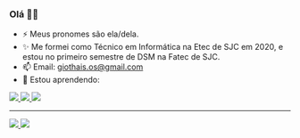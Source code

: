 <!--
**gioliveirass/gioliveirass** is a ✨ _special_ ✨ repository because its `README.md` (this file) appears on your GitHub profile.

Here are some ideas to get you started:

- 🔭 I’m currently working on ...
- 🌱 I’m currently learning ...
- 👯 I’m looking to collaborate on ...
- 🤔 I’m looking for help with ...
- 💬 Ask me about ...
- 📫 How to reach me: ...
- 😄 Pronouns: ...
- ⚡ Fun fact: ...
-->

### Olá 🤟🏼
- ⚡ Meus pronomes são ela/dela.
- ✨ Me formei como Técnico em Informática na Etec de SJC em 2020, e estou no primeiro semestre de DSM na Fatec de SJC.
- 📫 Email: giothais.os@gmail.com
- 🌱 Estou aprendendo:

<a href="https://github.com/alexandresanlim/Badges4-README.md-Profile">
  <p align="left">
    <img src="https://img.shields.io/badge/Python-3776AB?style=for-the-badge&logo=python&logoColor=white" />
    <img src="https://img.shields.io/badge/JavaScript-F7DF1E?style=for-the-badge&logo=javascript&logoColor=black" />
    <img src="https://img.shields.io/badge/CSS-239120?&style=for-the-badge&logo=css3&logoColor=whit" />
  </p>
</a>

<hr>

<a href="https://github.com/anuraghazra/github-readme-stats">
  <p align="left">
    <img src="https://github-readme-stats.vercel.app/api?username=gioliveirass&show_icons=true&theme=dark" />
    <img src="https://github-readme-stats.vercel.app/api/top-langs/?username=gioliveirass&layout=compact&theme=dark" />
  </p>
</a>
